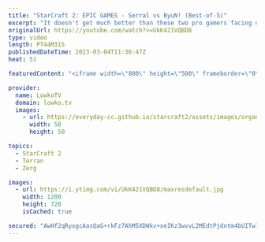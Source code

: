 ```yaml
---
title: "StarCraft 2: EPIC GAMES - Serral vs ByuN! (Best-of-5)"
excerpt: "It doesn't get much better than these two pro gamers facing off against each other in StarCraft 2. This best-of-5 series that was played at the World Championships is a match between Serral (Zerg) and ByuN (Terran). ByuN is known for his impressive offensive play, whereas Serral is known as the defensive"
originalUrl: https://youtube.com/watch?v=UkK421VQBD8
type: video
length: PT44M31S
publishedDateTime: 2023-03-04T11:36:47Z
heat: 51

featuredContent: "<iframe width=\"800\" height=\"500\" frameborder=\"0\" src=\"https://www.youtube.com/embed/UkK421VQBD8\" allow=\"accelerometer; autoplay; encrypted-media; gyroscope; picture-in-picture\" allowfullscreen></iframe>"

provider:
  name: LowkoTV
  domain: lowko.tv
  images:
    - url: https://everyday-cc.github.io/starcraft2/assets/images/organizations/lowko.tv-50x50.jpg
      width: 50
      height: 50

topics:
  - StarCraft 2
  - Terran
  - Zerg

images:
  - url: https://i.ytimg.com/vi/UkK421VQBD8/maxresdefault.jpg
    width: 1280
    height: 720
    isCached: true

secured: "AwHf2qRyxgcAasQaG+rkFz7AhM5XDWkv+xeIKz3wvvL2MEdtPjdntm4bUITwIziwqWzNeaFlZcNEcrneAosHaedEX8csZsJzUiGeRhHv06L93JoUWZDb2U58LIigs0jk/fr0mItW1C1k/pCcpkewa67zBhtQEeqJBM1fTgooJia+1JbUBf2SegdyOgtZAaqkH9YOIRkRlXnM1ZwY0LuvcrlIynUvbqLuLzb7fU8f6fu6Hn/Vp0hz0KyQgqFy4/MpDKbxI44KIkVq8cwDAUQUOF8aHfyYrQyVJ4JY9/sBAtTKsn8h3klN6X5CcR0BHkMrlfSJi3IO1lBpndtTMFfSQW7rygVDI9ADqdt6xfOaRwOojO53YMMSUle4X6/EFR3XLKqKLPa7efsPI7kPDAwRKduP4dfJ+vEPBTPuoFCLRFU=;gUqJt5vSRBKT7OENsZStpg=="
---
```


